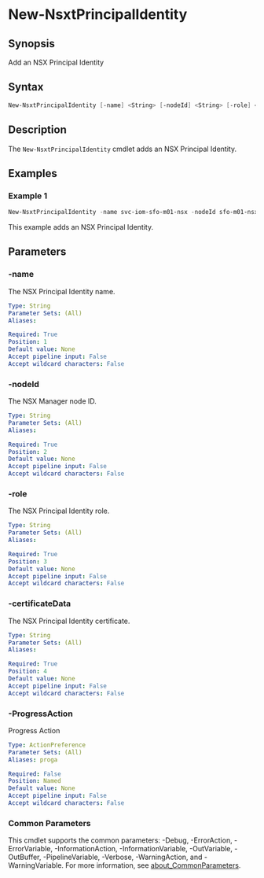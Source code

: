 # New-NsxtPrincipalIdentity

## Synopsis

Add an NSX Principal Identity

## Syntax

```powershell
New-NsxtPrincipalIdentity [-name] <String> [-nodeId] <String> [-role] <String> [-certificateData] <String> [-ProgressAction <ActionPreference>] [<CommonParameters>]
```

## Description

The `New-NsxtPrincipalIdentity` cmdlet adds an NSX Principal Identity.

## Examples

### Example 1

```powershell
New-NsxtPrincipalIdentity -name svc-iom-sfo-m01-nsx -nodeId sfo-m01-nsx01 -role enterprise_admin -certificateData ./sfo-m01-nsx01.cer
```

This example adds an NSX Principal Identity.

## Parameters

### -name

The NSX Principal Identity name.

```yaml
Type: String
Parameter Sets: (All)
Aliases:

Required: True
Position: 1
Default value: None
Accept pipeline input: False
Accept wildcard characters: False
```

### -nodeId

The NSX Manager node ID.

```yaml
Type: String
Parameter Sets: (All)
Aliases:

Required: True
Position: 2
Default value: None
Accept pipeline input: False
Accept wildcard characters: False
```

### -role

The NSX Principal Identity role.

```yaml
Type: String
Parameter Sets: (All)
Aliases:

Required: True
Position: 3
Default value: None
Accept pipeline input: False
Accept wildcard characters: False
```

### -certificateData

The NSX Principal Identity certificate.

```yaml
Type: String
Parameter Sets: (All)
Aliases:

Required: True
Position: 4
Default value: None
Accept pipeline input: False
Accept wildcard characters: False
```

### -ProgressAction

Progress Action

```yaml
Type: ActionPreference
Parameter Sets: (All)
Aliases: proga

Required: False
Position: Named
Default value: None
Accept pipeline input: False
Accept wildcard characters: False
```

### Common Parameters

This cmdlet supports the common parameters: -Debug, -ErrorAction, -ErrorVariable, -InformationAction, -InformationVariable, -OutVariable, -OutBuffer, -PipelineVariable, -Verbose, -WarningAction, and -WarningVariable. For more information, see [about_CommonParameters](http://go.microsoft.com/fwlink/?LinkID=113216).

